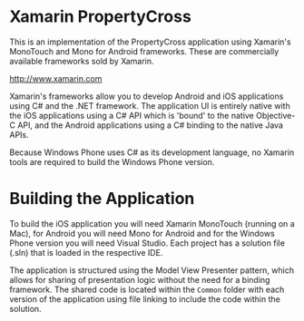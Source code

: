 Xamarin PropertyCross
=====================

This is an implementation of the PropertyCross application using Xamarin's MonoTouch and Mono for Android frameworks. These are commercially available frameworks sold by Xamarin.

http://www.xamarin.com

Xamarin's frameworks allow you to develop Android and iOS applications using C# and the .NET framework. The application UI is entirely native with the iOS applications using a C# API which is 'bound' to the native Objective-C API, and the Android applications using a C# binding to the native Java APIs.

Because Windows Phone uses C# as its development language, no Xamarin tools are required to build the Windows Phone version.

Building the Application
========================

To build the iOS application you will need Xamarin MonoTouch (running on a Mac), for Android you will need Mono for Android and for the Windows Phone version you will need Visual Studio. Each project has a solution file (.sln) that is loaded in the respective IDE.

The application is structured using the Model View Presenter pattern, which allows for sharing of presentation logic without the need for a binding framework. The shared code is located within the `Common` folder with each version of the application using file linking to include the code within the solution.

